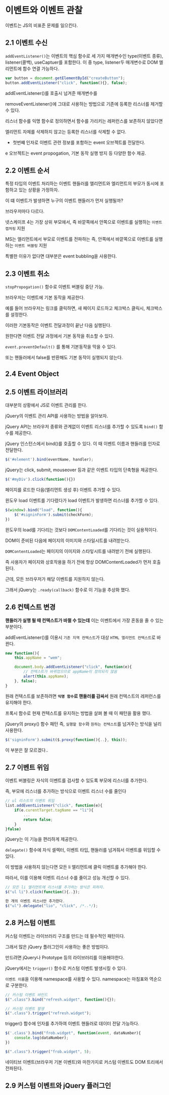 # 이벤트와 이벤트 관찰

이벤트는 JS의 비표준 문제를 일으킨다.

## 2.1 이벤트 수신

`addEventListener()`는 이벤트의 핵심 함수로 세 가지 매개변수인 type(이벤트 종류), listener(콜백), useCaptuer를 포함한다. 이 중 type, listener두 매개변수로 DOM 엘리먼트에 함수 연결 가능하다.

```javascript
var button = document.getElementById("createButton");
button.addEventListener("click", function(){}, false);
```

addEventListener()를 호출시 넘겨준 매개변수를

removeEventListener()에 그대로 사용하는 방법으로 기존에 등록한 리스너를 제거할 수 있다.

리스너 함수를 익명 함수로 정의하면서 함수를 가리키는 레퍼런스를 보존하지 않았다면

엘리먼트 자체를 삭제하지 않고는 등록한 리스너를 삭제할 수 없다.

- 첫번쨰 인자로 이벤트 관련 정보를 포함하는 event 오브젝트를 전달한다.

e 오브젝트는 event propogation, 기본 동작 실행 방지 등 다양한 함수 제공.


## 2.2 이벤트 순서

특정 타입의 이벤트 처리하는 이벤트 핸들러를 엘리먼트와 엘리먼트의 부모가 동시에 포함하고 있는 상황을 가정하자.

이 떄 이벤트가 발생하면 누구의 이벤트 핸들러가 먼저 실행될까?

브라우저마다 다르다.

넷스케이프 4는 가장 상위 부모에서, 즉 바깥쪽에서 안쪽으로 이벤트를 실행하는 `이벤트 캡처링` 지원

MS는 엘리먼트에서 부모로 이벤트를 전파하는 즉, 안쪽에서 바깥쪽으로 이벤트를 실행하는 `이벤트 버블링` 지원

특별한 이유가 없다면 대부분은 event bubbling을 사용한다.


## 2.3 이벤트 취소

`stopPropogation()` 함수로 이벤트 버블링 중단 가능.

브라우저는 이벤트에 기본 동작을 제공한다.

예를 들어 브라우저는 링크를 클릭하면, 새 페이지 로드하고
체크박스 클릭시, 체크박스를 설정한다.

이러한 기본동작은 이벤트 전달과정이 끝난 다음 실행된다.

원한다면 이벤트 전달 과정에서 기본 동작을 취소할 수 있다.

`event.preventDefault()` 를 통해 기본동작을 막을 수 있다.

또는 핸들러에서 false를 반환해도 기본 동작이 실행되지 않는다.


## 2.4 Event Object

## 2.5 이벤트 라이브러리

대부분의 상황에서 JS로 이벤트 관리를 한다.

jQuery의 이벤트 관리 API를 사용하는 방법을 알아보자.

jQuery API는 브라우저 종류와 관계없이 이벤트 리스너를 추가할 수 있도록 `bind()` 함수를 제공한다.

jQuery 인스턴스에서 bind()를 호출할 수 있다. 이 때 이벤트 이름과 핸들러를 인자로 전달한다.

```javascript
$('#element').bind(eventName, handler);
```

jQuery는 click, submit, mouseover 등과 같은 이벤트 타입의 단축형을 제공한다.

```javascript
$('#myDiv').click(function(){})
```

페이지를 로드한 다음(엘리먼트 생성 후) 이벤트 추가할 수 있다.

윈도우 load 이벤트를 기다렸다가 load 이벤트가 발생하면 리스너를 추가할 수 있다.

```javascript
$(window).bind("load", function(){
    $('#signinForm').submit(checkForm);
})
```

윈도우의 load를 기다리는 것보다 `DOMContentLoaded`를 기다리는 것이 실용적이다.

DOM이 준비된 다음에 페이지의 이미지와 스타일시트를 내려받는다.

`DOMContentLoaded`는 페이지의 이미지와 스타잏시트를 내려받기 전에 실행된다.

즉 사용자가 페이지와 상호작용을 하기 전에 항상 DOMContentLoaded가 먼저 호출된다.

근데, 모든 브라우저가 해당 이벤트를 지원하지 않는다.

그래서 jQuery는 `.ready(callback)` 함수로 이 기능을 추상화 했다.

## 2.6 컨텍스트 변경

**핸들러가 실행 될 때 컨텍스트가 바뀔 수 있는데** 이는 이벤트에서 가장 혼동을 줄 수 있는 부분이다.

addEventListener()를 이용시 `기존 지역 컨텍스트`가 대상 `HTML 엘리먼트 컨텍스트`로 바뀐다.

```javascript
new function(){
    this.appName = "wem";

    document.body.addEventListener("click", function(e){
        // 컨텍스트가 바뀌었으므로 appName이 정의되지 않음
        alert(this.appName);
    }, false);
}
```

원래 컨텍스트를 보존하려면 **`익명 함수`로 핸들러를 감싸서** 원래 컨텍스트의 레퍼런스를 유지해야 한다.

프록시 함수로 현재 컨텍스트를 유지하는 방법을 살펴 볼 때 이 패턴을 활용 했다.

jQuery의 proxy() 함수 패턴 즉, `실행할 함수`와 `원하는 컨텍스트`를 넘겨주는 방식을 널리 사용한다.

```javascript
$('signinForm').submit($.proxy(function(){..}, this));
```

이 부분은 잘 모르겠다..


## 2.7 이벤트 위임

이벤트 버블링은 자식의 이벤트를 검사할 수 있도록 부모에 리스너를 추가한다.

즉, 부모에 리스너를 추가하는 방식으로 이벤트 리스너 수를 줄인다

```javascript
// ul 리스트의 이벤트 위임
list.addEventListener("click", function(e){
    if(e.curentTarget.tagName == "li"){
        ...
        return false;
    }
}false)
```

jQuery는 이 기능을 편리하게 제공한다.

`delegate()` 함수에 자식 셀렉터, 이벤트 타입, 핸들러를 넘겨줘서 이벤트를 위임할 수 있다.

이 방법을 사용하지 않는다면 모든 li 엘리먼트에 클릭 이벤트를 추가해야 한다.

따라서, 이를 이용해 이벤트 리스너 수를 줄이고 성능 개선할 수 있다.

```javascript
// 모든 li 엘리먼트에 리스너를 추가하는 방식은 피하자.
$("ul li").click(function(){..});

한 개의 이벤트 리스너만 추가한다.
$("ul").delegate("lio", "click", /*..*/);
```

## 2.8 커스텀 이벤트

커스텀 이벤트는 라이브러리 구조를 만드는 데 필수적인 패턴이다.

그래서 많은 jQuery 플러그인이 사용하는 좋은 방법이다.

만드려면 jQuery나 Prototype 등의 라이브러리를 이용해야한다.

jQuery에서는 `trigger()` 함수로 커스텀 이벤트 발생시킬 수 있다.

`이벤트 이름`을 이용해 namespace를 사용할 수 있다. namespace는 마침표와 역순으로 구분한다.

```javascript
// 커스텀 이벤트 바인드
$(".class").bind("refresh.widget", function(){});

// 커스텀 이벤트 발생
$(".class").trigger("refresh.widget");
```

trigger() 함수에 인자를 추가하여 이벤트 핸들러로 데이터 전달 가능하다.

```javascript
$('.class').bind("frob.widget", function(event, dataNumber){
    console.log(dataNumber);
})

$(".class").trigger("frob.widget", 5);
```

네이티브 이벤트(브라우저 기본 이벤트)와 마찬가지로 커스텀 이벤트도 DOM 트리에서 전파된다.


## 2.9 커스텀 이벤트와 jQuery 플러그인

